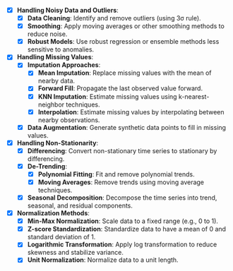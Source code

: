 - [x] **Handling Noisy Data and Outliers**:
  - [x] **Data Cleaning**: Identify and remove outliers (using 3σ rule).
  - [x] **Smoothing**: Apply moving averages or other smoothing methods to reduce noise.
  - [x] **Robust Models**: Use robust regression or ensemble methods less sensitive to anomalies.

- [x] **Handling Missing Values**:
  - [x] **Imputation Approaches**:
    - [x] **Mean Imputation**: Replace missing values with the mean of nearby data.
    - [x] **Forward Fill**: Propagate the last observed value forward.
    - [x] **KNN Imputation**: Estimate missing values using k-nearest-neighbor techniques.
    - [x] **Interpolation**: Estimate missing values by interpolating between nearby observations.
  - [x] **Data Augmentation**: Generate synthetic data points to fill in missing values.

- [x] **Handling Non-Stationarity**:
  - [x] **Differencing**: Convert non-stationary time series to stationary by differencing.
  - [x] **De-Trending**:
    - [x] **Polynomial Fitting**: Fit and remove polynomial trends.
    - [x] **Moving Averages**: Remove trends using moving average techniques.
  - [x] **Seasonal Decomposition**: Decompose the time series into trend, seasonal, and residual components.

- [x] **Normalization Methods**:
  - [x] **Min-Max Normalization**: Scale data to a fixed range (e.g., 0 to 1).
  - [x] **Z-score Standardization**: Standardize data to have a mean of 0 and standard deviation of 1.
  - [x] **Logarithmic Transformation**: Apply log transformation to reduce skewness and stabilize variance.
  - [x] **Unit Normalization**: Normalize data to a unit length.